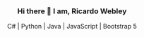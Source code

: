 <h3 align="center">Hi there 👋 I am, Ricardo Webley</h3> 
<p align="center">C# | Python | Java | JavaScript | Bootstrap 5 </a>
<!--
**ricardowebleyjm/ricardowebleyjm** is a ✨ _special_ ✨ repository because its `README.md` (this file) appears on your GitHub profile.

Here are some ideas to get you started:

- 🔭 I’m currently working on ...
- 🌱 I’m currently learning ...
- 👯 I’m looking to collaborate on ...
- 🤔 I’m looking for help with ...
- 💬 Ask me about ...
- 📫 How to reach me: ...
- 😄 Pronouns: ...
- ⚡ Fun fact: ...
-->

## 🚀 About Me
I'm a full stack Application Developer located in Jamaica.

## 🛠 Skills
- Pythonn
- JavaScript
- Java
- C#
- PHP


## 💻 I am currently learning
Liverpool John Moores University

- Software Development with Java
- Computer Systems Technology
- Database Design and Technology 




